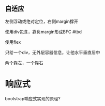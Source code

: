
## 自适应

左侧浮动或绝对定位，右侧margin撑开

使用div包含，靠负margin形成BFC #tbd

使用flex

只给一个div，无外层容器信息，让他水平垂直居中

两个靠左，一个靠右

# 响应式

bootstrap响应式实现的原理?